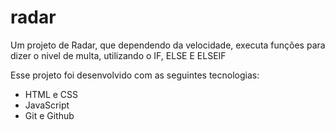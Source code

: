 # radar

Um projeto de Radar, que dependendo da velocidade, executa funções para dizer o nivel de multa, utilizando o IF, ELSE E ELSEIF

Esse projeto foi desenvolvido com as seguintes tecnologias: 
- HTML e CSS
- JavaScript
- Git e Github

